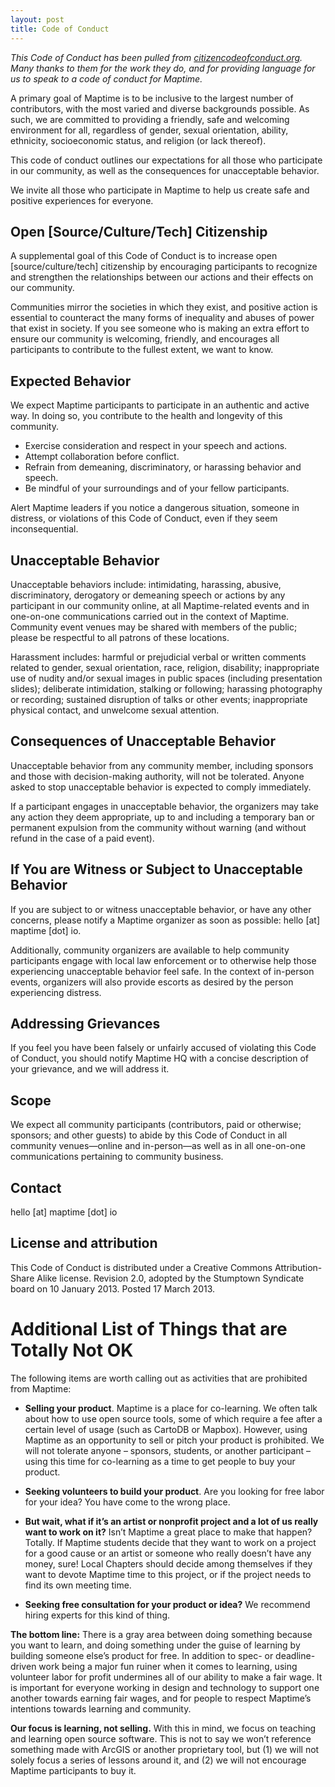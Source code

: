 ```yaml
---
layout: post
title: Code of Conduct
---
```


_This Code of Conduct has been pulled from [citizencodeofconduct.org](citizencodeofconduct.org).  Many thanks to them for the work they do, and for providing language for us to speak to a code of conduct for Maptime._

A primary goal of Maptime is to be inclusive to the largest number of contributors, with the most varied and diverse backgrounds possible. As such, we are committed to providing a friendly, safe and welcoming environment for all, regardless of gender, sexual orientation, ability, ethnicity, socioeconomic status, and religion (or lack thereof).

This code of conduct outlines our expectations for all those who participate in our community, as well as the consequences for unacceptable behavior.

We invite all those who participate in Maptime to help us create safe and positive experiences for everyone.

## Open [Source/Culture/Tech] Citizenship

A supplemental goal of this Code of Conduct is to increase open [source/culture/tech] citizenship by encouraging participants to recognize and strengthen the relationships between our actions and their effects on our community.

Communities mirror the societies in which they exist, and positive action is essential to counteract the many forms of inequality and abuses of power that exist in society. If you see someone who is making an extra effort to ensure our community is welcoming, friendly, and encourages all participants to contribute to the fullest extent, we want to know.

## Expected Behavior

We expect Maptime participants to participate in an authentic and active way. In doing so, you contribute to the health and longevity of this community.

- Exercise consideration and respect in your speech and actions.
- Attempt collaboration before conflict.
- Refrain from demeaning, discriminatory, or harassing behavior and speech.
- Be mindful of your surroundings and of your fellow participants.

Alert Maptime leaders if you notice a dangerous situation, someone in distress, or violations of this Code of Conduct, even if they seem inconsequential.

## Unacceptable Behavior

Unacceptable behaviors include: intimidating, harassing, abusive, discriminatory, derogatory or demeaning speech or actions by any participant in our community online, at all Maptime-related events and in one-on-one communications carried out in the context of Maptime. Community event venues may be shared with members of the public; please be respectful to all patrons of these locations.

Harassment includes: harmful or prejudicial verbal or written comments related to gender, sexual orientation, race, religion, disability; inappropriate use of nudity and/or sexual images in public spaces (including presentation slides); deliberate intimidation, stalking or following; harassing photography or recording; sustained disruption of talks or other events; inappropriate physical contact, and unwelcome sexual attention.

## Consequences of Unacceptable Behavior

Unacceptable behavior from any community member, including sponsors and those with decision-making authority, will not be tolerated. Anyone asked to stop unacceptable behavior is expected to comply immediately.

If a participant engages in unacceptable behavior, the organizers may take any action they deem appropriate, up to and including a temporary ban or permanent expulsion from the community without warning (and without refund in the case of a paid event).

## If You are Witness or Subject to Unacceptable Behavior

If you are subject to or witness unacceptable behavior, or have any other concerns, please notify a Maptime organizer as soon as possible: hello [at] maptime [dot] io.

Additionally, community organizers are available to help community participants engage with local law enforcement or to otherwise help those experiencing unacceptable behavior feel safe. In the context of in-person events, organizers will also provide escorts as desired by the person experiencing distress.

## Addressing Grievances

If you feel you have been falsely or unfairly accused of violating this Code of Conduct, you should notify Maptime HQ with a concise description of your grievance, and we will address it.

## Scope

We expect all community participants (contributors, paid or otherwise; sponsors; and other guests) to abide by this Code of Conduct in all community venues—online and in-person—as well as in all one-on-one communications pertaining to community business.

## Contact

hello [at] maptime [dot] io

## License and attribution

This Code of Conduct is distributed under a Creative Commons Attribution-Share Alike license.
Revision 2.0, adopted by the Stumptown Syndicate board on 10 January 2013. Posted 17 March 2013.

# Additional List of Things that are Totally Not OK

The following items are worth calling out as activities that are prohibited from Maptime:

- __Selling your product__. Maptime is a place for co-learning. We often talk about how to use open source tools, some of which require a fee after a certain level of usage (such as CartoDB or Mapbox). However, using Maptime as an opportunity to sell or pitch your product is prohibited. We will not tolerate anyone – sponsors, students, or another participant – using this time for co-learning as a time to get people to buy your product.

- __Seeking volunteers to build your product__. Are you looking for free labor for your idea? You have come to the wrong place.

- __But wait, what if it’s an artist or nonprofit project and a lot of us really want to work on it?__ Isn’t Maptime a great place to make that happen? Totally. If Maptime students decide that they want to work on a project for a good cause or an artist or someone who really doesn’t have any money, sure! Local Chapters should decide among themselves if they want to devote Maptime time to this project, or if the project needs to find its own meeting time.

- __Seeking free consultation for your product or idea?__ We recommend hiring experts for this kind of thing.

__The bottom line:__ There is a gray area between doing something because you want to learn, and doing something under the guise of learning by building someone else’s product for free. In addition to spec- or deadline-driven work being a major fun ruiner when it comes to learning, using volunteer labor for profit undermines all of our ability to make a fair wage. It is important for everyone working in design and technology to support one another towards earning fair wages, and for people to respect Maptime’s intentions towards learning and community.

__Our focus is learning, not selling.__ With this in mind, we focus on teaching and learning open source software. This is not to say we won’t reference something made with ArcGIS or another proprietary tool, but (1) we will not solely focus a series of lessons around it, and (2) we will not encourage Maptime participants to buy it.
